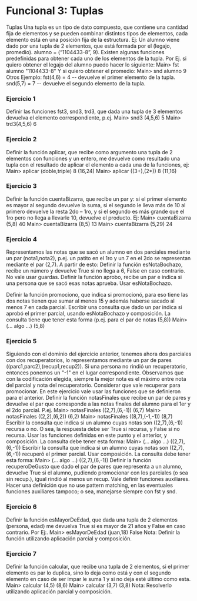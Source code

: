 # Funcional 3: Tuplas
Tuplas
Una tupla es un tipo de dato compuesto, que contiene una cantidad fija de elementos y se pueden combinar distintos tipos de elementos, cada elemento está en una posición fija de la estructura. 
Ej: Un alumno viene dado por una tupla de 2 elementos, que está formada por el (legajo, promedio). 
alumno = (“1104433-8”, 9). 
Existen algunas funciones predefinidas para obtener cada uno de los elementos de la tupla. Por Ej. si quiero obtener el legajo del alumno puedo hacer lo siguiente: 
Main> fst alumno 
"1104433-8" 
Y si quiero obtener el promedio: 
Main> snd alumno 
9 
Otros Ejemplo: 
fst(4,6) = 4 -- devuelve el primer elemento de la tupla.
snd(5,7) = 7 -- devuelve el segundo elemento de la tupla.

### Ejercicio 1
Definir las funciones fst3, snd3, trd3, que dada una tupla de 3 elementos devuelva el elemento correspondiente, p.ej. 
Main> snd3 (4,5,6) 
5
Main> trd3(4,5,6)
6

### Ejercicio 2
Definir la función aplicar, que recibe como argumento una tupla de 2 elementos con funciones y un entero, me devuelve como resultado una tupla con el resultado de aplicar el elemento a cada una de la funciones, ej: 
Main> aplicar (doble,triple) 8 
(16,24) 
Main> aplicar ((3+),(2*)) 8 
(11,16)

### Ejercicio 3
Definir la función cuentaBizarra, que recibe un par y: si el primer elemento es mayor al segundo devuelve la suma, si el segundo le lleva más de 10 al primero devuelve la resta 2do – 1ro, y si el segundo es más grande que el 1ro pero no llega a llevarle 10, devuelve el producto. Ej: 
Main> cuentaBizarra (5,8)
40
Main> cuentaBizarra (8,5)
13
Main> cuentaBizarra (5,29)
24

### Ejercicio 4
Representamos las notas que se sacó un alumno en dos parciales mediante un par (nota1,nota2), p.ej. un patito en el 1ro y un 7 en el 2do se representan mediante el par (2,7). 
A partir de esto: 
Definir la función esNotaBochazo, recibe un número y devuelve True si no llega a 6, False en caso contrario. No vale usar guardas. 
Definir la función aprobo, recibe un par e indica si una persona que se sacó esas notas aprueba. Usar esNotaBochazo.


Definir la función promociono, que indica si promocionó, para eso tiene las dos notas tienen que sumar al menos 15 y además haberse sacado al menos 7 en cada parcial. 
Escribir una consulta que dado un par indica si aprobó el primer parcial, usando esNotaBochazo y composición. La consulta tiene que tener esta forma (p.ej. para el par de notas (5,8)) 
Main> (... algo ...) (5,8) 
### Ejercicio 5

Siguiendo con el dominio del ejercicio anterior, tenemos ahora dos parciales con dos recuperatorios, lo representamos mediante un par de pares ((parc1,parc2),(recup1,recup2)). 
Si una persona no rindió un recuperatorio, entonces ponemos un "-1" en el lugar correspondiente. 
Observamos que con la codificación elegida, siempre la mejor nota es el máximo entre nota del parcial y nota del recuperatorio. 
Considerar que vale recuperar para promocionar. En este ejercicio vale usar las funciones que se definieron para el anterior. 
Definir la función notasFinales que recibe un par de pares y devuelve el par que corresponde a las notas finales del alumno para el 1er y el 2do parcial. P.ej. 
Main> notasFinales ((2,7),(6,-1)) 
(6,7) 
Main> notasFinales ((2,2),(6,2)) 
(6,2) 
Main> notasFinales ((8,7),(-1,-1)) 
(8,7) 
Escribir la consulta que indica si un alumno cuyas notas son ((2,7),(6,-1)) recursa o no. O sea, la respuesta debe ser True si recursa, y False si no recursa. Usar las funciones definidas en este punto y el anterior, y composición. La consulta debe tener esta forma:
Main> (... algo ...) ((2,7),(6,-1)) 
Escribir la consulta que indica si un alumno cuyas notas son ((2,7),(6,-1)) recuperó el primer parcial. Usar composición. La consulta debe tener esta forma:
Main> (... algo ...) ((2,7),(6,-1)) 
Definir la función recuperoDeGusto que dado el par de pares que representa a un alumno, devuelve True si el alumno, pudiendo promocionar con los parciales (o sea sin recup.), igual rindió al menos un recup. Vale definir funciones auxiliares. Hacer una definición que no use pattern matching, en las eventuales funciones auxiliares tampoco; o sea, manejarse siempre con fst y snd.

### Ejercicio 6
Definir la función esMayorDeEdad, que dada una tupla de 2 elementos (persona, edad) me devuelva True si es mayor de 21 años y False en caso contrario. Por Ej:.
Main> esMayorDeEdad (juan,18) 
False 
Nota: Definir la función utilizando aplicación parcial y composición.

### Ejercicio 7
Definir la función calcular, que recibe una tupla de 2 elementos, si el primer elemento es par lo duplica, sino lo deja como está y con el segundo elemento en caso de ser impar le suma 1 y si no deja esté último como esta. 
Main> calcular (4,5)
(8,6) 
Main> calcular (3,7)
(3,8) 
Nota: Resolverlo utilizando aplicación parcial y composición. 
